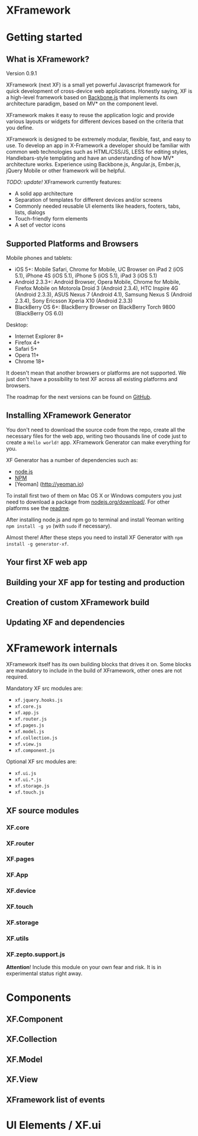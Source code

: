 XFramework
===========

# Getting started

## What is XFramework?

Version 0.9.1

XFramework (next XF) is a small yet powerful Javascript framework for quick development of cross-device web applications. Honestly saying, XF is a high-level framework based on [Backbone.js](http://backbonejs.org) that implements its own architecture paradigm, based on MV* on the component level.

XFramework makes it easy to reuse the application logic and provide various layouts or widgets for different devices based on the criteria that you define.

XFramework is designed to be extremely modular, flexible, fast, and easy to use. To develop an app in X-Framework a developer should be familiar with common web technologies such as HTML/CSS/JS, LESS for editing styles, Handlebars-style templating and have an understanding of how MV* architecture works. Experience using Backbone.js, Angular.js, Ember.js, jQuery Mobile or other framework will be helpful.

*TODO: update!*
XFramework currently features:

* A solid app architecture
* Separation of templates for different devices and/or screens
* Commonly needed reusable UI elements like headers, footers, tabs, lists, dialogs
* Touch-friendly form elements
* A set of vector icons



## Supported Platforms and Browsers

Mobile phones and tablets:

* iOS 5+: Mobile Safari, Chrome for Mobile, UC Browser on iPad 2 (iOS 5.1), iPhone 4S (iOS 5.1), iPhone 5 (iOS 5.1), iPad 3 (iOS 5.1)
* Android 2.3.3+: Android Browser, Opera Mobile, Chrome for Mobile, Firefox Mobile on Motorola Droid 3 (Android 2.3.4), HTC Inspire 4G (Android 2.3.3), ASUS Nexus 7 (Android 4.1), Samsung Nexus S (Android 2.3.4), Sony Ericsson Xperia X10 (Android 2.3.3)
* BlackBerry OS 6+: BlackBerry Browser on BlackBerry Torch 9800 (BlackBerry OS 6.0)

Desktop:

* Internet Explorer 8+
* Firefox 4+
* Safari 5+
* Opera 11+
* Chrome 18+

It doesn't mean that another browsers or platforms are not supported. We just don't have a possibility to test XF across all existing platforms and browsers.

The roadmap for the next versions can be found on [GitHub](https://github.com/epam/x-framework/issues).

## Installing XFramework Generator

You don't need to download the source code from the repo, create  all the necessary files for the web app, writing two thousands line of code just to create a `Hello world!` app. XFramework Generator can make everything for you.

XF Generator has a number of dependencies such as:
* [node.js](http://nodejs.org)
* [NPM](https://npmjs.org)
* [Yeoman] (http://yeoman.io)

To install first two of them on Mac OS X or Windows computers you just need to download a package from [nodejs.org/download/](http://nodejs.org/download/). For other platforms see the [readme](https://npmjs.org/doc/README.html).

After installing node.js and npm go to terminal and install Yeoman writing `npm install -g yo` (with `sudo` if necessary).

Almost there! After these steps you need to install XF Generator with `npm install -g generator-xf`.

## Your first XF web app

## Building your XF app for testing and production

## Creation of custom XFramework build

## Updating XF and dependencies

# XFramework internals

XFramework itself has its own building blocks that drives it on. Some blocks are mandatory to include in the build of XFramework, other ones are not required.

Mandatory XF src modules are:
* `xf.jquery.hooks.js`
* `xf.core.js`
* `xf.app.js`
* `xf.router.js`
* `xf.pages.js`
* `xf.model.js`
* `xf.collection.js`
* `xf.view.js`
* `xf.component.js`

Optional XF src modules are:
* `xf.ui.js`
* `xf.ui.*.js`
* `xf.storage.js`
* `xf.touch.js`

## XF source modules
### XF.core
### XF.router
### XF.pages
### XF.App
### XF.device
### XF.touch
### XF.storage
### XF.utils



### XF.zepto.support.js

**Attention**! Include this module on your own fear and risk. It is in experimental status right away.


# Components 

## XF.Component
## XF.Collection
## XF.Model
## XF.View
## XFramework list of events

# UI Elements / XF.ui




